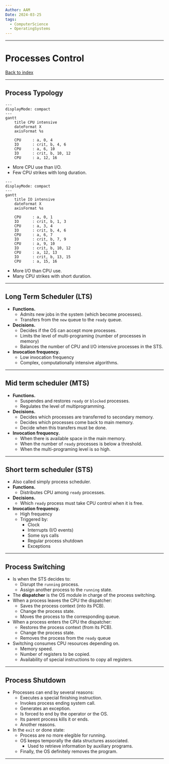 ```yaml
---
Author: AAM
Date: 2024-03-25
tags:
  - ComputerScience
  - OperatingSystems
---
```

---
# Processes Control

[Back to index](../OS.md)

---
## Process Typology

```mermaid
---
displayMode: compact
---
gantt
    title CPU intensive
    dateFormat X
    axisFormat %s
    
    CPU     : a, 0, 4
    IO      : crit, b, 4, 6
    CPU     : a, 6, 10
    IO      : crit, b, 10, 12
    CPU     : a, 12, 16
```
- More CPU use than I/O.
- Few CPU strikes with long duration.

```mermaid
---
displayMode: compact
---
gantt
    title IO intensive
    dateFormat X
    axisFormat %s
    
    CPU     : a, 0, 1
    IO      : crit, b, 1, 3
    CPU     : a, 3, 4
    IO      : crit, b, 4, 6
    CPU     : a, 6, 7
    IO      : crit, b, 7, 9
    CPU     : a, 9, 10
    IO      : crit, b, 10, 12
    CPU     : a, 12, 13
    IO      : crit, b, 13, 15
    CPU     : a, 15, 16
```
- More I/O than CPU use.
- Many CPU strikes with short duration.

---
## Long Term Scheduler (LTS)

- **Functions.**
	- Admits new jobs in the system (which become processes).
	- Transfers from the `new` queue to the `ready` queue.
- **Decisions.**
	- Decides if the OS can accept more processes.
	- Limits the level of multi-programing (number of processes in memory)
	- Balances the number of CPU and I/O intensive processes in the STS.
- **Invocation frequency.**
	- Low invocation frequency
	- Complex, computationally intensive algorithms.

---
## Mid term scheduler (MTS)

- **Functions.**
	- Suspendes and restores `ready` or `blocked` processes.
	- Regulates the level of multiprogramming.
- **Decisions.**
	- Decides which processes are transferred to secondary memory.
	- Decides which processes come back to main memory.
	- Decide when this transfers must be done.
- **Invocation frequency.**
	- When there is available space in the main memory.
	- When the number of `ready` processes is below a threshold.
	- When the multi-programing level is so high.

---
## Short term scheduler (STS)

- Also called simply process scheduler.
- **Functions.**
	- Distributes CPU among `ready` processes.
- **Decisions.**
	- Which `ready` process must take CPU control when it is free.
- **Invocation frequency.**
	- High frequency
	- Triggered by:
		- Clock
		- Interrupts (I/O events)
		- Some sys calls
		- Regular process shutdown
		- Exceptions

---
## Process Switching

- Is when the STS decides to:
	- Disrupt the `running` process.
	- Assign another process to the `running` state.
- The **dispatcher** is the OS module in charge of the process switching.
- When a process leaves the CPU the dispatcher:
	- Saves the process context (into its PCB).
	- Change the process state.
	- Moves the process to the corresponding queue.
- When a process enters the CPU the dispatcher:
	- Restores the process context (from its PCB).
	- Change the process state.
	- Removes the process from the `ready` queue
- Switching consumes CPU resources depending on.
	- Memory speed.
	- Number of registers to be copied.
	- Availability of special instructions to copy all registers.

---
## Process Shutdown

- Processes can end by several reasons:
	- Executes a special finishing instruction.
	- Invokes process ending system call.
	- Generates an exception.
	- Is forced to end by the operator or the OS.
	- Its parent process kills it or ends.
	- Another reasons.
- In the `exit` or done state:
	- Process are no more elegible for running.
	- OS keeps temporally the data structures associated.
		- Used to retrieve information by auxiliary programs.
	- Finally, the OS definitely removes the program.

---